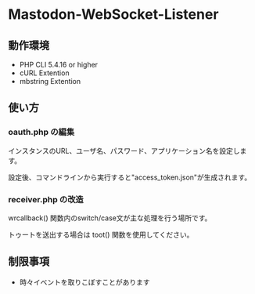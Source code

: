 # Mastodon-WebSocket-Listener

## 動作環境

* PHP CLI 5.4.16 or higher
 * cURL Extention
 * mbstring Extention

## 使い方

### oauth.php の編集

インスタンスのURL、ユーザ名、パスワード、アプリケーション名を設定します。

設定後、コマンドラインから実行すると"access_token.json"が生成されます。


### receiver.php の改造

wrcallback() 関数内のswitch/case文が主な処理を行う場所です。

トゥートを送出する場合は toot() 関数を使用してください。



## 制限事項

* 時々イベントを取りこぼすことがあります


